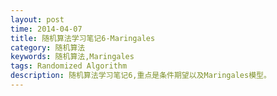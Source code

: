```yaml
---
layout: post
time: 2014-04-07
title: 随机算法学习笔记6-Maringales
category: 随机算法
keywords: 随机算法,Maringales
tags: Randomized Algorithm
description: 随机算法学习笔记6,重点是条件期望以及Maringales模型。
---
```

